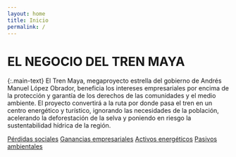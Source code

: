 ```yaml
---
layout: home
title: Inicio
permalink: /
---
```


# EL NEGOCIO DEL TREN MAYA

{:.main-text}
El Tren Maya, megaproyecto estrella del gobierno de Andrés Manuel López Obrador, beneficia los intereses empresariales por encima de la protección y garantía de los derechos de las comunidades y el medio ambiente.
El proyecto convertirá a la ruta por donde pasa el tren en un centro energético y turístico, ignorando las necesidades de la población, acelerando la deforestación de la selva y poniendo en riesgo la sustentabilidad hídrica de la región.

[Pérdidas sociales](/reportajes/)
[Ganancias empresariales](/quienes-ganan/)
[Activos energéticos](/duenos-de-las-vias/)
[Pasivos ambientales](https://poderlatam.org/2020/12/la-amenaza-maya-el-tren-y-la-inmobiliaria/)
